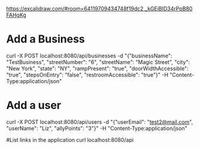 https://excalidraw.com/#room=64119709434748f19dc2,_kGEjBID34rPpB80FAHgKg

# Add a Business
curl -X POST localhost:8080/api/businesses -d "{\"businessName\": \"TestBusiness\", \"streetNumber\": \"6\", \"streetName\": \"Magic Street\", \"city\": \"New York\", \"state\": \"NY\", \"rampPresent\": \"true\", \"doorWidthAccessible\": \"true\", \"stepsOnEntry\": \"false\", \"restroomAccessible\": \"true\"}" -H "Content-Type:application/json"

# Add a user
curl -X POST localhost:8080/api/users -d "{\"userEmail\": \"test2@mail.com\", \"userName\": \"Liz\", \"allyPoints\": \"3\"}" -H "Content-Type:application/json"

#List links in the application
curl localhost:8080/api
